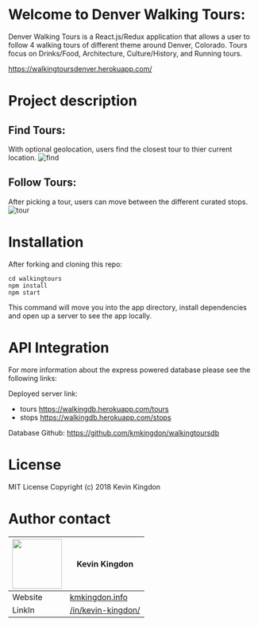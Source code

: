 # Welcome to Denver Walking Tours:
Denver Walking Tours is a React.js/Redux application  that allows a user to follow 4 walking tours of different theme around Denver, Colorado. Tours focus on Drinks/Food, Architecture, Culture/History, and Running tours.

https://walkingtoursdenver.herokuapp.com/

# Project description
## Find Tours:
With optional geolocation, users find the closest tour to thier current location.
![find](https://user-images.githubusercontent.com/32685092/37807268-2b4b6232-2e0a-11e8-9682-2d5730b3579c.gif)

## Follow Tours:
After picking a tour, users can move between the different curated stops.
![tour](https://user-images.githubusercontent.com/32685092/37807292-43012f92-2e0a-11e8-82fd-b60c9b0470fd.gif)

# Installation
After forking and cloning this repo:
```
cd walkingtours
npm install
npm start

```
This command will move you into the app directory, install dependencies and open up a server to see the app locally.

# API Integration
For more information about the express powered database please see the following links:

Deployed server link:
* tours https://walkingdb.herokuapp.com/tours
* stops https://walkingdb.herokuapp.com/stops



Database Github:
https://github.com/kmkingdon/walkingtoursdb

# License
MIT License Copyright (c) 2018 Kevin Kingdon

# Author contact

|<img src="https://user-images.githubusercontent.com/32685092/35702971-d0b4e966-0757-11e8-8098-c2819dff5e58.png" width="100"> | Kevin Kingdon                    |
| ------------- | ------------- |
| Website  | [kmkingdon.info](https://kmkingdon.info) |
| LinkIn   | [/in/kevin-kingdon/](https://www.linkedin.com/in/kevin-kingdon/) |
